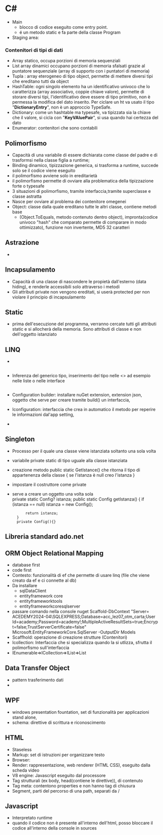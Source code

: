 # C#

- Main
    - blocco di codice eseguito come entry point.
    - é un metodo static e fa parte della classe Program
- Staging area: 
### Contenitori di tipi di dati
- Array statico, occupa porzioni di memoria sequenziali
- List array dinamici occupano porzioni di memoria sfalsati grazie al puntatore sequenziale
(array di supporto con i puntatori di memoria)
- Tupla : array eterogeneo di tipo object, permette di  mettere diversi tipi che ereditano tutti da object
- HashTable: ogni singolo elemento ha un identificativo univoco che lo caratterizza (array associativo, coppie chiave valore), permette di storare diversi tipi, l'identificativo deve essere di tipo primitivo, non è permessa la modifica del dato inserito.
Per ciclare un ht va usato il tipo "**DictionaryEntry**", non è un approccio TypeSafe.
- Dictionary: come un hashtable ma typesafe, va tipizzata sia la chiave che il valore, si cicla con "**KeyVAluePair<Type>**", si usa quando hai certezza del dato
- Enumerator: contenitori che sono contabili

## Polimorfismo
- Capacità di una variabile di essere dichiarata come classe del padre e di trasformsi nella classe figlia a runtime;
- Binding dinamico, tipizzazione generica, si trasforma a runtime, succede solo se il codice viene eseguito
- il polimorfismo avviene solo in ereditarietà  
- il polimorfismo permette di ovviare alla problematica della tipizzazione forte o typesafe
- 3 situazioni di polimorfismo, tramite interfaccia,tramite superclasse e classe astratta
- Nasce per ovviare al problema dei contenitore omegenei
- Object: classe dalla quale ereditano tutte le altri classe, contiene metodi base 
    - (Object.ToEquals, metodo contenuto dentro object), impronta(codice univoco "hash" che comparato permette di comparare in modo ottimizzato), funzione non invertente, MD5 32 caratteri 

## Astrazione
- 
## Incapsulamento
- Capacità di una classe di nascondere le propietà dall'esterno (data hiding), e renderle accessibili solo attraverso i metodi
- Gli attributi private non vengono ereditati, si userà protected per non violare il principio di incapsulamento

## Static
- prima dell'esecuzione del programma, verranno cercate tutti gli attributi static e si allocherà della memoria. Sono attributi di classe e non dell'oggetto istanziato


## LINQ
- 

##
- Inferenza del generico tipo, inserimento del tipo nelle <> ad esempio nelle liste o nelle interface <T>

## 
- Configuration builder: installare nuGet extension, extension json, oggetto che serve per creare tramite build() un interfaccia, 

- Iconfiguration: interfaccia che crea in automatico il metodo per reperire le informazioni dal'app setting, 

-  
## Singleton
- Processo per il quale una classe viene istanziata soltanto una sola volta
- variabile private static di tipo uguale alla classe istanziata
- creazione metodo public static GetIstance() che ritorna il tipo di appartenenza della classe {
    se l'istanza è null creo l'istanza
}
- impostare il costruttore come private
- serve a creare un oggetto una volta sola   
        private static Config? istanza;
        public static Config getIstanza()
        {
            if (istanza == null)
                istanza = new Config();

            return istanza;
        }
        private Config(){}

## Libreria standard ado.net

## ORM Object Relational Mapping
- database first
- code first
- Contesto: funzionalità di ef che permette di usare linq (file che viene creato da ef e ci connette al db)
- Da installare
    - sqlDataClient
    - entityframework core
    - entityframeworktools
    - entityframeworkcoresqlserver
- passare comando nella console nuget Scaffold-DbContext "Server= ACEDEMY2024-04\SQLEXPRESS;Database=acc_lez07_otm_carta;User Id=academy;Password=academy!;MultipleActiveResultSets=true;Encrypt=false;TrustServerCertificate=false" Microsoft.EntityFrameworkCore.SqlServer -OutputDir Models
- Scaffhold: operazione di creazione strutture (Contenitori)
- Icollection: Interfaccia che si specializza quando la si utlizza, sfrutta il polimorfismo sull'interfaccia
- IEnumerable=>ICollection=>IList=>List
## Data Transfer Object
- pattern trasferimento dati
- 
## WPF
- windows presentation fountation, set di funzionalità per applicazioni stand alone, 
- schema: direttive di scrittura e riconoscimento  

## HTML
- Staseless
- Markup: set di istruzioni per organizzare testo
- Browser: 
- Render: rappresentazione, web renderer (HTML CSS), eseguito dalla scheda video
- V8 engine: Javascript eseguito dal processore
- Tag strutturali (ex body, head(contiene le direttive)), di contenuto
- Tag meta: contentono properties e non hanno tag di chiusura
- Segment, parti del percorso di una path, separati da /  


## Javascript
- Interpretato runtime
- quando il codice non è presente all'interno dell'html, posso bloccare il codice all'interno della console in sources